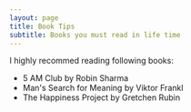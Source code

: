 ```yaml
---
layout: page
title: Book Tips
subtitle: Books you must read in life time
---
```


I highly recommed reading following books:

- 5 AM Club by Robin Sharma
- Man's Search for Meaning by Viktor Frankl
- The Happiness Project by Gretchen Rubin